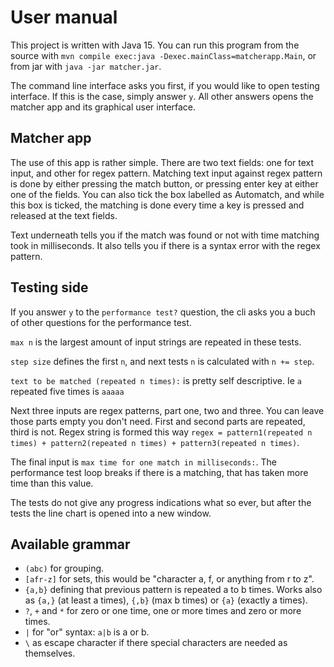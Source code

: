 # User manual

This project is written with Java 15. 
You can run this program from the source with `mvn compile exec:java -Dexec.mainClass=matcherapp.Main`, or from jar with `java -jar matcher.jar`. 

The command line interface asks you first, if you would like to open testing interface. 
If this is the case, simply answer `y`. All other answers opens the matcher app and its graphical user interface. 

## Matcher app

The use of this app is rather simple. There are two text fields: one for text input, and other for regex pattern. 
Matching text input against regex pattern is done by either pressing the match button, or pressing enter key at either one of the fields. 
You can also tick the box labelled as Automatch, and while this box is ticked, the matching is done every time a key is pressed and released at the text fields. 

Text underneath tells you if the match was found or not with time matching took in milliseconds. 
It also tells you if there is a syntax error with the regex pattern.

## Testing side

If you answer `y` to the `performance test?` question, the cli asks you a buch of other questions for the performance test.

`max n` is the largest amount of input strings are repeated in these tests.

`step size` defines the first `n`, and next tests `n` is calculated with `n += step`.

`text to be matched (repeated n times):` is pretty self descriptive. Ie `a` repeated five times is `aaaaa`

Next three inputs are regex patterns, part one, two and three. You can leave those parts empty you don't need. 
First and second parts are repeated, third is not. Regex string is formed this way `regex = pattern1(repeated n times) + pattern2(repeated n times) + pattern3(repeated n times)`.

The final input is `max time for one match in milliseconds:`. The performance test loop breaks if there is a matching, that has taken more time than this value.

The tests do not give any progress indications what so ever, but after the tests the line chart is opened into a new window. 

## Available grammar

* `(abc)` for grouping.
* `[afr-z]` for sets, this would be "character a, f, or anything from r to z".
* `{a,b}` defining that previous pattern is repeated a to b times. Works also as `{a,}` (at least a times), `{,b}` (max b times) or `{a}` (exactly a times).
* `?`, `+` and `*` for zero or one time, one or more times and zero or more times.
* `|` for "or" syntax: `a|b` is a or b.
* `\` as escape character if there special characters are needed as themselves.
